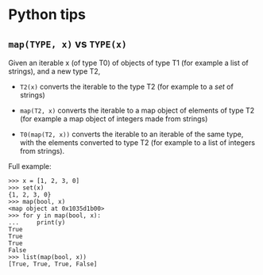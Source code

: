 # Python tips

## `map(TYPE, x)` vs `TYPE(x)`

Given an iterable x (of type T0) of objects of type T1 (for example a list of strings), and a
new type T2,

- `T2(x)` converts the iterable to the type T2 (for example to a _set_ of
  strings)

- `map(T2, x)` converts the iterable to a map object of elements of type T2
  (for example a map object of integers made from strings)

- `T0(map(T2, x))` converts the iterable to an iterable of the same type, with
  the elements converted to type T2 (for example to a list of integers from
  strings).
  
Full example:

    >>> x = [1, 2, 3, 0]
    >>> set(x)
    {1, 2, 3, 0}
    >>> map(bool, x)
    <map object at 0x1035d1b00>
    >>> for y in map(bool, x):
    ...     print(y)
    True
    True
    True
    False
    >>> list(map(bool, x))
    [True, True, True, False]
